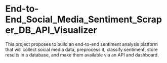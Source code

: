 # End-to-End_Social_Media_Sentiment_Scraper_DB_API_Visualizer
This project proposes to build an end-to-end sentiment analysis platform that will collect social media data, preprocess it, classify sentiment, store results in a database, and make them available via an API and dashboard.
